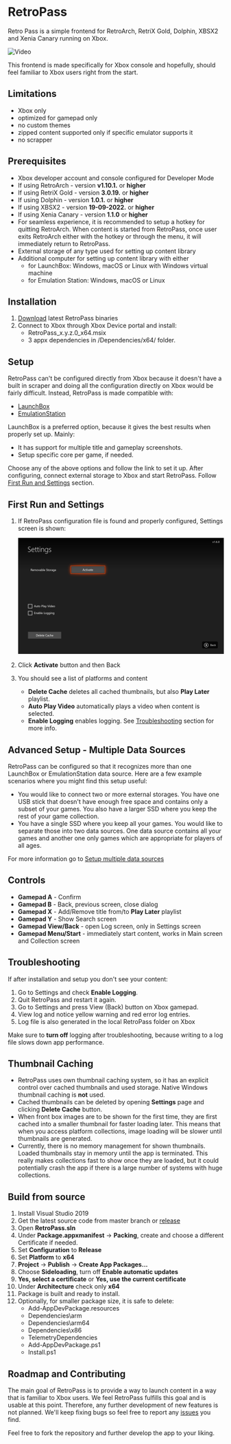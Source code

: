 # RetroPass
Retro Pass is a simple frontend for RetroArch, RetriX Gold, Dolphin, XBSX2 and Xenia Canary running on Xbox. 

![Video](/Docs/menu.gif)

This frontend is made specifically for Xbox console and hopefully, should feel familiar to Xbox users right from the start.

## Limitations
- Xbox only
- optimized for gamepad only
- no custom themes
- zipped content supported only if specific emulator supports it
- no scrapper
  
## Prerequisites

- Xbox developer account and console configured for Developer Mode
- If using RetroArch - version **v1.10.1.** or **higher**
- If using RetriX Gold - version **3.0.19.** or **higher**
- If using Dolphin - version **1.0.1.** or **higher**
- If using XBSX2 - version **19-09-2022.** or **higher**
- If using Xenia Canary - version **1.1.0** or **higher**
- For seamless experience, it is recommended to setup a hotkey for quitting RetroArch. When content is started from RetroPass, once user exits RetroArch either with the hotkey or through the menu, it will immediately return to RetroPass.
- External storage of any type used for setting up content library
- Additional computer for setting up content library with either
	* for LaunchBox: Windows, macOS or Linux with Windows virtual machine
	* for Emulation Station: Windows, macOS or Linux


## Installation

 1. [Download](../../releases/) latest RetroPass binaries
 2. Connect to Xbox through Xbox Device portal and install:
	- RetroPass_x.y.z.0_x64.msix
	- 3 appx dependencies in /Dependencies/x64/ folder. 

## Setup

RetroPass can't be configured directly from Xbox because it doesn't have a built in scraper and doing all the configuration directly on Xbox would be fairly difficult. Instead, RetroPass is made compatible with:

- [LaunchBox](/Docs/SetupLaunchBox.md)
- [EmulationStation](/Docs/SetupEmulationStation.md)

LaunchBox is a preferred option, because it gives the best results when properly set up. Mainly:
- It has support for multiple title and gameplay screenshots. 
- Setup specific core per game, if needed.

Choose any of the above options and follow the link to set it up. After configuring, connect external storage to Xbox and start RetroPass. Follow [First Run and Settings](#first-run-and-settings) section.

## First Run and Settings

1. If RetroPass configuration file is found and properly configured, Settings screen is shown:

	![](/Docs/first_settings.png)
1. Click **Activate** button and then Back
1. You should see a list of platforms and content
	- **Delete Cache** deletes all cached thumbnails, but also **Play Later** playlist.
	- **Auto Play Video** automatically plays a video when content is selected.
	- **Enable Logging** enables logging. See [Troubleshooting](#troubleshooting) section for more info.

## Advanced Setup - Multiple Data Sources

RetroPass can be configured so that it recognizes more than one LaunchBox or EmulationStation data source. Here are a few example scenarios where you might find this setup useful:
* You would like to connect two or more external storages. You have one USB stick that doesn't have enough free space and contains only a subset of your games. You also have a larger SSD where you keep the rest of your game collection.
* You have a single SSD where you keep all your games. You would like to separate those into two data sources. One data source contains all your games and another one only games which are appropriate for players of all ages.

For more information go to [Setup multiple data sources](/Docs/SetupMultipleDataSources.md)
 
## Controls
- **Gamepad A** - Confirm
- **Gamepad B** - Back, previous screen, close dialog
- **Gamepad X** - Add/Remove title from/to **Play Later** playlist
- **Gamepad Y** - Show Search screen
- **Gamepad View/Back** - open Log screen, only in Settings screen
- **Gamepad Menu/Start** - immediately start content, works in Main screen and Collection screen

## Troubleshooting

If after installation and setup you don't see your content:
1. Go to Settings and check **Enable Logging**.
2. Quit RetroPass and restart it again.
3. Go to Settings and press View (Back) button on Xbox gamepad.
4. View log and notice yellow warning and red error log entries.
5. Log file is also generated in the local RetroPass folder on Xbox

Make sure to **turn off** logging after troubleshooting, because writing to a log file slows down app performance.

## Thumbnail Caching

- RetroPass uses own thumbnail caching system, so it has an explicit control over cached thumbnails and used storage. Native Windows thumbnail caching is **not** used.
- Cached thumbnails can be deleted by opening **Settings** page and clicking **Delete Cache** button.
- When front box images are to be shown for the first time, they are first cached into a smaller thumbnail for faster loading later. This means that when you access platform collections, image loading will be slower until thumbnails are generated.
- Currently, there is no memory management for shown thumbnails. Loaded thumbnails stay in memory until the app is terminated. This really makes collections fast to show once they are loaded, but it could potentially crash the app if there is a large number of systems with huge collections.


## Build from source

1. Install Visual Studio 2019
2. Get the latest source code from master branch or [release](../../releases/)
3. Open **RetroPass.sln**
4. Under **Package.appxmanifest** -> **Packing**, create and choose a different Certificate if needed.
5. Set **Configuration** to **Release**
6. Set **Platform** to **x64**
7. **Project** -> **Publish** -> **Create App Packages...**
8. Choose **Sideloading**, turn off **Enable automatic updates**
9. **Yes, select a certificate** or **Yes, use the current certificate**
10. Under **Architecture** check only **x64**
11. Package is built and ready to install.
12. Optionally, for smaller package size, it is safe to delete:
	- Add-AppDevPackage.resources
	- Dependencies\arm
	- Dependencies\arm64
	- Dependencies\x86
	- TelemetryDependencies
	- Add-AppDevPackage.ps1
	- Install.ps1

## Roadmap and Contributing

The main goal of RetroPass is to provide a way to launch content in a way that is familiar to Xbox users. We feel RetroPass fulfills this goal and is usable at this point. Therefore, any further development of new features is not planned. We'll keep fixing bugs so feel free to report any [issues](../../issues) you find.

Feel free to fork the repository and further develop the app to your liking.

